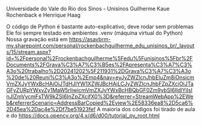 Universidade do Vale do Rio dos Sinos - Unisinos
Guilherme Kaue Rochenback e Henrique Haag

O código de Python é bastante auto-explicativo, deve rodar sem problemas
Ele foi sempre testado em ambientes .venv (máquina virtual do Python)
Nossa gravação está em https://asavbrm-my.sharepoint.com/personal/rockenbachguilherme_edu_unisinos_br/_layouts/15/stream.aspx?id=%2Fpersonal%2Frockenbachguilherme%5Fedu%5Funisinos%5Fbr%2FDocuments%2FGrava%C3%A7%C3%B5es%2FApresenta%C3%A7%C3%A3o%20trabalho%2D20241202%5F211931%2DGrava%C3%A7%C3%A3o%20de%20Reuni%C3%A3o%2Emp4&nav=eyJyZWZlcnJhbEluZm8iOnsicmVmZXJyYWxBcHAiOiJTdHJlYW1XZWJBcHAiLCJyZWZlcnJhbFZpZXciOiJTaGFyZURpYWxvZy1MaW5rIiwicmVmZXJyYWxBcHBQbGF0Zm9ybSI6IldlYiIsInJlZmVycmFsTW9kZSI6InZpZXcifX0%3D&referrer=StreamWebApp%2EWeb&referrerScenario=AddressBarCopied%2Eview%2E58336ea8%2D5ca6%2D45ea%2Dac4e%2Df7be51923fef
A maioria dos códigos foi tirado de aula e do https://docs.opencv.org/4.x/d6/d00/tutorial_py_root.html
